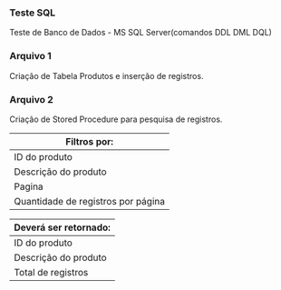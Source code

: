 ### Teste SQL
Teste de Banco de Dados - MS SQL Server(comandos DDL  DML  DQL)

### Arquivo 1 
Criação de Tabela Produtos e inserção de registros.

### Arquivo 2 
Criação de Stored Procedure para pesquisa de registros.

| Filtros por: |
|---------------|
| ID do produto |
| Descrição do produto |
| Pagina |
| Quantidade de registros por página |

| Deverá ser retornado: |
|---------------|
| ID do produto |
| Descrição do produto |
| Total de registros |
